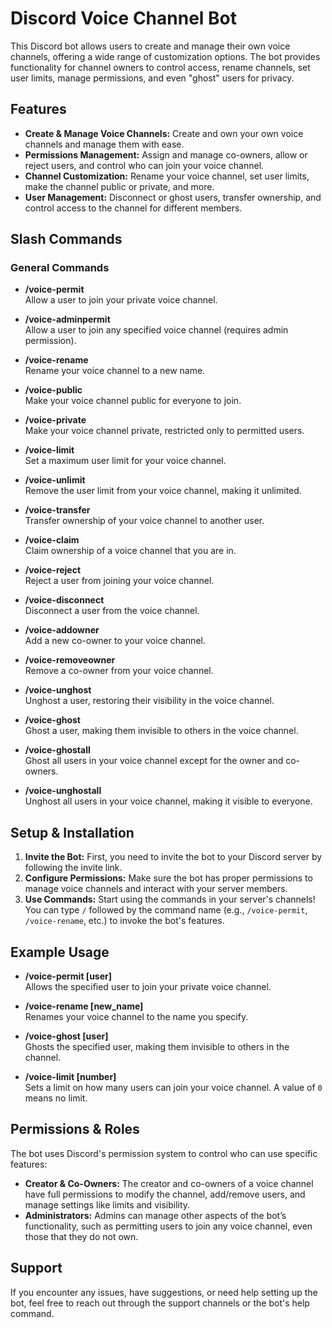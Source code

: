 # Discord Voice Channel Bot

This Discord bot allows users to create and manage their own voice channels, offering a wide range of customization options. The bot provides functionality for channel owners to control access, rename channels, set user limits, manage permissions, and even "ghost" users for privacy.

## Features

- **Create & Manage Voice Channels:** Create and own your own voice channels and manage them with ease.
- **Permissions Management:** Assign and manage co-owners, allow or reject users, and control who can join your voice channel.
- **Channel Customization:** Rename your voice channel, set user limits, make the channel public or private, and more.
- **User Management:** Disconnect or ghost users, transfer ownership, and control access to the channel for different members.

## Slash Commands

### **General Commands**
- **/voice-permit**  
  Allow a user to join your private voice channel.
  
- **/voice-adminpermit**  
  Allow a user to join any specified voice channel (requires admin permission).
  
- **/voice-rename**  
  Rename your voice channel to a new name.

- **/voice-public**  
  Make your voice channel public for everyone to join.

- **/voice-private**  
  Make your voice channel private, restricted only to permitted users.

- **/voice-limit**  
  Set a maximum user limit for your voice channel.

- **/voice-unlimit**  
  Remove the user limit from your voice channel, making it unlimited.

- **/voice-transfer**  
  Transfer ownership of your voice channel to another user.

- **/voice-claim**  
  Claim ownership of a voice channel that you are in.

- **/voice-reject**  
  Reject a user from joining your voice channel.

- **/voice-disconnect**  
  Disconnect a user from the voice channel.

- **/voice-addowner**  
  Add a new co-owner to your voice channel.

- **/voice-removeowner**  
  Remove a co-owner from your voice channel.

- **/voice-unghost**  
  Unghost a user, restoring their visibility in the voice channel.

- **/voice-ghost**  
  Ghost a user, making them invisible to others in the voice channel.

- **/voice-ghostall**  
  Ghost all users in your voice channel except for the owner and co-owners.

- **/voice-unghostall**  
  Unghost all users in your voice channel, making it visible to everyone.

## Setup & Installation

1. **Invite the Bot:** First, you need to invite the bot to your Discord server by following the invite link.
2. **Configure Permissions:** Make sure the bot has proper permissions to manage voice channels and interact with your server members.
3. **Use Commands:** Start using the commands in your server's channels! You can type `/` followed by the command name (e.g., `/voice-permit`, `/voice-rename`, etc.) to invoke the bot's features.

## Example Usage

- **/voice-permit [user]**  
  Allows the specified user to join your private voice channel.

- **/voice-rename [new_name]**  
  Renames your voice channel to the name you specify.

- **/voice-ghost [user]**  
  Ghosts the specified user, making them invisible to others in the channel.

- **/voice-limit [number]**  
  Sets a limit on how many users can join your voice channel. A value of `0` means no limit.

## Permissions & Roles

The bot uses Discord's permission system to control who can use specific features:

- **Creator & Co-Owners:** The creator and co-owners of a voice channel have full permissions to modify the channel, add/remove users, and manage settings like limits and visibility.
- **Administrators:** Admins can manage other aspects of the bot’s functionality, such as permitting users to join any voice channel, even those that they do not own.

## Support

If you encounter any issues, have suggestions, or need help setting up the bot, feel free to reach out through the support channels or the bot's help command.
